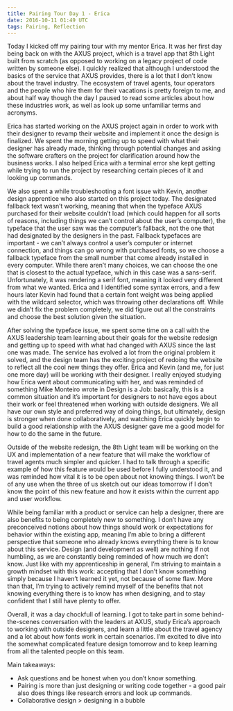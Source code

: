 ```yaml
---
title: Pairing Tour Day 1 - Erica
date: 2016-10-11 01:49 UTC
tags: Pairing, Reflection
---
```


<section class="article-container">

<p>Today I kicked off my pairing tour with my mentor Erica. It was her first day being back on with the AXUS project, which is a travel app that 8th Light built from scratch (as opposed to working on a legacy project of code written by someone else). I quickly realized that although I understood the basics of the service that AXUS provides, there is a lot that I don’t know about the travel industry. The ecosystem of travel agents, tour operators and the people who hire them for their vacations is pretty foreign to me, and about half way though the day I paused to read some articles about how these industries work, as well as look up some unfamiliar terms and acronyms.</p>

<p>Erica has started working on the AXUS project again in order to work with their designer to revamp their website and implement it once the design is finalized. We spent the morning getting up to speed with what their designer has already made, thinking through potential changes and asking the software crafters on the project for clarification around how the business works. I also helped Erica with a terminal error she kept getting while trying to run the project by researching certain pieces of it and looking up commands.</p>

<p>We also spent a while troubleshooting a font issue with Kevin, another design apprentice who also started on this project today. The designated fallback text wasn’t working, meaning that when the typeface AXUS purchased for their website couldn’t load (which could happen for all sorts of reasons, including things we can’t control about the user’s computer), the typeface that the user saw was the computer’s fallback, not the one that had designated by the designers in the past. Fallback typefaces are important - we can’t always control a user’s computer or internet connection, and things can go wrong with purchased fonts, so we choose a fallback typeface from the small number that come already installed in every computer. While there aren’t many choices, we can choose the one that is closest to the actual typeface, which in this case was a sans-serif. Unfortunately, it was rendering a serif font, meaning it looked very different from what we wanted. Erica and I identified some syntax errors, and a few hours later Kevin had found that a certain font weight was being applied with the wildcard selector, which was throwing other declarations off. While we didn’t fix the problem completely, we did figure out all the constraints and choose the best solution given the situation.</p>

<p>After solving the typeface issue, we spent some time on a call with the AXUS leadership team learning about their goals for the website redesign and getting up to speed with what had changed with AXUS since the last one was made. The service has evolved a lot from the original problem it solved, and the design team has the exciting project of redoing the website to reflect all the cool new things they offer. Erica and Kevin (and me, for just one more day) will be working with their designer. I really enjoyed studying how Erica went about communicating with her, and was reminded of something Mike Monteiro wrote in Design is a Job: basically, this is a common situation and it’s important for designers to not have egos about their work or feel threatened when working with outside designers. We all have our own style and preferred way of doing things, but ultimately, design is stronger when done collaboratively, and watching Erica quickly begin to build a good relationship with the AXUS designer gave me a good model for how to do the same in the future.</p>

<p>Outside of the website redesign, the 8th Light team will be working on the UX and implementation of a new feature that will make the workflow of travel agents much simpler and quicker. I had to talk through a specific example of how this feature would be used before I fully understood it, and was reminded how vital it is to be open about not knowing things. I won’t be of any use when the three of us sketch out our ideas tomorrow if I don’t know the point of this new feature and how it exists within the current app and user workflow.</p>

<p>While being familiar with a product or service can help a designer, there are also benefits to being completely new to something. I don’t have any preconceived notions about how things should work or expectations for behavior within the existing app, meaning I’m able to bring a different perspective that someone who already knows everything there is to know about this service. Design (and development as well) are nothing if not humbling, as we are constantly being reminded of how much we don’t know. Just like with my apprenticeship in general, I’m striving to maintain a growth mindset with this work: accepting that I don’t know something simply because I haven’t learned it yet, not because of some flaw. More than that, I’m trying to actively remind myself of the benefits that not knowing everything there is to know has when designing, and to stay confident that I still have plenty to offer.</p>

<p>Overall, it was a day chockfull of learning. I got to take part in some behind-the-scenes conversation with the leaders at AXUS, study Erica’s approach to working with outside designers, and learn a little about the travel agency and a lot about how fonts work in certain scenarios. I’m excited to dive into the somewhat complicated feature design tomorrow and to keep learning from all the talented people on this team.</p>

<p>Main takeaways:</p>
<ul>
	<li>Ask questions and be honest when you don’t know something.</li>
	<li>Pairing is more than just designing or writing code together - a good pair also does things like research errors and look up commands.</li>
	<li>Collaborative design > designing in a bubble</li>
</ul>

</section>